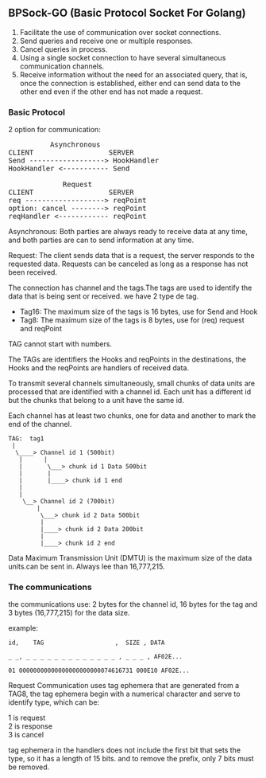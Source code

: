 ## BPSock-GO (Basic Protocol Socket For Golang)

1) Facilitate the use of communication over socket connections.
2) Send queries and receive one or multiple responses.
3) Cancel queries in process.
4) Using a single socket connection to have several simultaneous communication channels.
5) Receive information without the need for an associated query, that is, once the connection is established, either end can send data to the other end even if the other end has not made a request.

### Basic Protocol

2 option for communication:
<pre>
          Asynchronous
CLIENT                  SERVER
Send ------------------> HookHandler
HookHandler <----------- Send

             Request
CLIENT                  SERVER
req -------------------> reqPoint
option: cancel --------> reqPoint
reqHandler <------------ reqPoint
</pre>

Asynchronous: 
Both parties are always ready to receive data at any time, and both parties are can  to send information at any time.

Request: The client sends data that is a request, the server responds to the requested data. Requests can be canceled as long as a response has not been received.

The connection has channel and the tags.The tags are used to identify the data that is being sent or received.
we have 2 type de tag.

- Tag16: The maximum size of the tags is 16 bytes, use for Send and Hook
- Tag8: The maximum size of the tags is 8 bytes, use for (req) request  and reqPoint

 TAG cannot start with numbers.

 The TAGs are identifiers the Hooks and reqPoints in the destinations, the Hooks and the reqPoints are handlers of received data.

To transmit several channels simultaneously, small chunks of data units are processed that are identified with a channel id. Each unit has a different id but the chunks that belong to a unit have the same id.

Each channel has at least two chunks, one for data and another to mark the end of the channel.
```
TAG:  tag1
 |
  \____> Channel id 1 (500bit)
   |      |
   |       \___> chunk id 1 Data 500bit
   |       |
   |       |____> chunk id 1 end 
   |
   |
    \__> Channel id 2 (700bit)
        |      
         \___> chunk id 2 Data 500bit
         |
         |____> chunk id 2 Data 200bit
         |
         |____> chunk id 2 end 

```

Data Maximum Transmission Unit (DMTU) is the maximum size of the data units.can be sent in. Always lee than 16,777,215.

### The communications

 the communications use:
  2 bytes for the channel id,
 16 bytes for the tag and
 3 bytes (16,777,215) for the data size.

example:
```
id,    TAG                    ,  SIZE , DATA

_ _, _ _ _ _ _ _ _ _ _ _ _ _ _ , _ _ _ , AF02E...

01 00000000000000000000000074616731 000E10 AF02E...
```

Request Communication uses tag ephemera that are generated from a TAG8, the tag ephemera begin with a numerical character and serve to identify type, which can be:

 1 is request<br>
 2 is response<br>
 3 is cancel

tag ephemera in the handlers does not include the first bit that sets the type, so it has a length of 15 bits. and to remove the prefix, only 7 bits must be removed.
